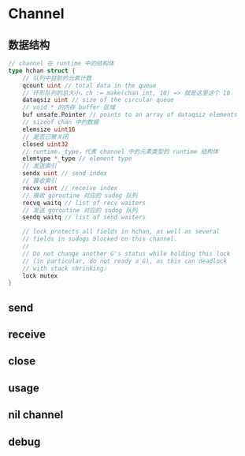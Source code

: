 # Channel

## 数据结构

```go
// channel 在 runtime 中的结构体
type hchan struct {
	// 队列中目前的元素计数
	qcount uint // total data in the queue
	// 环形队列的总大小，ch := make(chan int, 10) => 就是这里这个 10
	dataqsiz uint // size of the circular queue
	// void * 的内存 buffer 区域
	buf unsafe.Pointer // points to an array of dataqsiz elements
	// sizeof chan 中的数据
	elemsize uint16
	// 是否已被关闭
	closed uint32
	// runtime._type，代表 channel 中的元素类型的 runtime 结构体
	elemtype *_type // element type
	// 发送索引
	sendx uint // send index
	// 接收索引
	recvx uint // receive index
	// 接收 goroutine 对应的 sudog 队列
	recvq waitq // list of recv waiters
	// 发送 goroutine 对应的 sudog 队列
	sendq waitq // list of send waiters

	// lock protects all fields in hchan, as well as several
	// fields in sudogs blocked on this channel.
	//
	// Do not change another G's status while holding this lock
	// (in particular, do not ready a G), as this can deadlock
	// with stack shrinking.
	lock mutex
}
```

## send

## receive

## close

## usage

## nil channel

## debug
<!--stackedit_data:
eyJoaXN0b3J5IjpbMjA3MTM3MTc4LDEzNzg3NTI4ODNdfQ==
-->